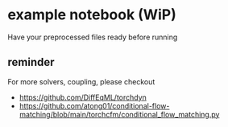 # example notebook (WiP)

Have your preprocessed files ready before running

## reminder

For more solvers, coupling, please checkout
- https://github.com/DiffEqML/torchdyn
- https://github.com/atong01/conditional-flow-matching/blob/main/torchcfm/conditional_flow_matching.py

